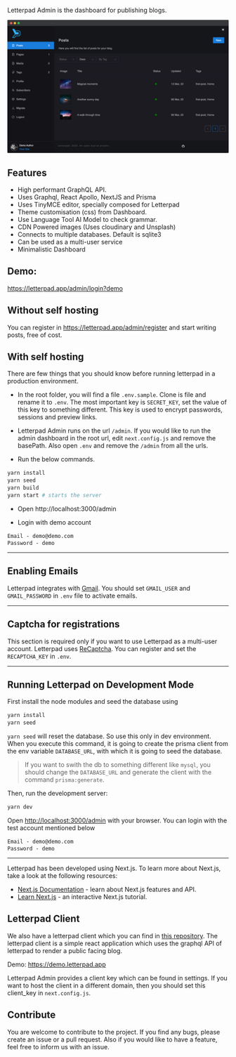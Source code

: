 Letterpad Admin is the dashboard for publishing blogs.

<img src="./demo.png" >

## Features

- High performant GraphQL API.
- Uses Graphql, React Apollo, NextJS and Prisma
- Uses TinyMCE editor, specially composed for Letterpad
- Theme customisation (css) from Dashboard.
- Use Language Tool AI Model to check grammar.
- CDN Powered images (Uses cloudinary and Unsplash)
- Connects to multiple databases. Default is sqlite3
- Can be used as a multi-user service
- Minimalistic Dashboard

## Demo:

https://letterpad.app/admin/login?demo

## Without self hosting

You can register in https://letterpad.app/admin/register and start writing posts, free of cost.

## With self hosting

There are few things that you should know before running letterpad in a production environment.

- In the root folder, you will find a file `.env.sample`. Clone is file and rename it to `.env`. The most important key is `SECRET_KEY`, set the value of this key to something different. This key is used to encrypt passwords, sessions and preview links.

- Letterpad Admin runs on the url `/admin`. If you would like to run the admin dashboard in the root url,
  edit `next.config.js` and remove the basePath. Also open `.env` and remove the `/admin` from all the urls.

- Run the below commands.

```bash
yarn install
yarn seed
yarn build
yarn start # starts the server
```

- Open http://localhost:3000/admin

- Login with demo account

```
Email - demo@demo.com
Password - demo
```

---

## Enabling Emails

Letterpad integrates with [Gmail](https://gmail.com/). You should set `GMAIL_USER` and `GMAIL_PASSWORD` in `.env` file to activate emails.

---

## Captcha for registrations

This section is required only if you want to use Letterpad as a multi-user account. Letterpad uses [ReCaptcha](https://www.google.com/recaptcha/about/). You can register and set the `RECAPTCHA_KEY` in `.env`.

---

## Running Letterpad on Development Mode

First install the node modules and seed the database using

```bash
yarn install
yarn seed
```

`yarn seed` will reset the database. So use this only in dev environment. When you execute this command, it is going to create the prisma client from the env variable `DATABASE_URL`, with which it is going to seed the database.

> If you want to swith the db to something different like `mysql`, you should change the `DATABASE_URL` and generate the client with the command `prisma:generate`.

Then, run the development server:

```bash
yarn dev
```

Open [http://localhost:3000/admin](http://localhost:3000/admin) with your browser. You can login with the test account mentioned below

```
Email - demo@demo.com
Password - demo
```

---

Letterpad has been developed using Next.js.
To learn more about Next.js, take a look at the following resources:

- [Next.js Documentation](https://nextjs.org/docs) - learn about Next.js features and API.
- [Learn Next.js](https://nextjs.org/learn) - an interactive Next.js tutorial.

## Letterpad Client

We also have a letterpad client which you can find in [this repository](https://github.com/letterpad/letterpad-client). The letterpad client is a simple react application which uses the graphql API of letterpad to render a public facing blog.

Demo: https://demo.letterpad.app

Letterpad Admin provides a client key which can be found in settings. If you want to host the client in a different domain, then you should set this client_key in `next.config.js`.

## Contribute

You are welcome to contribute to the project. If you find any bugs, please create an issue or a pull request. Also if you would like to have a feature, feel free to inform us with an issue.

